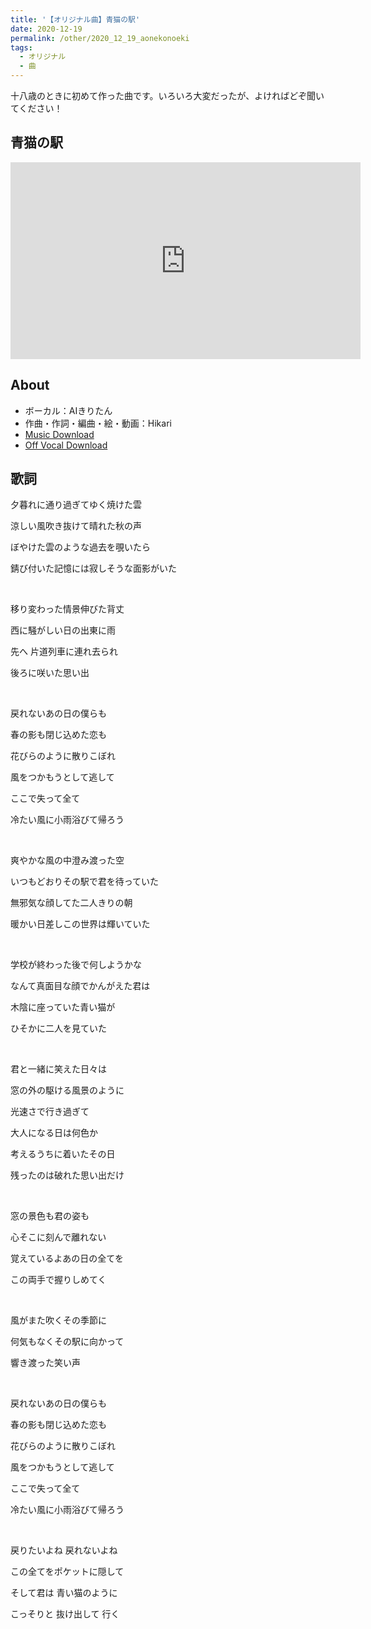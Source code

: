```yaml
---
title: '【オリジナル曲】青猫の駅'
date: 2020-12-19
permalink: /other/2020_12_19_aonekonoeki
tags:
  - オリジナル
  - 曲
---
```


十八歳のときに初めて作った曲です。いろいろ大変だったが、よければどぞ聞いてください！

## 青猫の駅


<iframe width="560" height="315" src="https://www.youtube.com/embed/lK9PFIAO_B4" frameborder="0" allow="autoplay; encrypted-media" allowfullscreen></iframe>


## About

* ボーカル：AIきりたん
* 作曲・作詞・編曲・絵・動画：Hikari
* [Music Download](https://drive.google.com/file/d/1fKhjIVwsEmY96lbSODlEu6PCToSl6JVd/view?usp=sharing)
* [Off Vocal Download](https://drive.google.com/file/d/1REyiaOR7ab2gCNkniBqbYVO8cAk-PnPj/view?usp=sharing)

## 歌詞

夕暮れに通り過ぎてゆく焼けた雲

涼しい風吹き抜けて晴れた秋の声

ぼやけた雲のような過去を覗いたら

錆び付いた記憶には寂しそうな面影がいた

<br/>

移り変わった情景伸びた背丈

西に騒がしい日の出東に雨

先へ 片道列車に連れ去られ

後ろに咲いた思い出

<br/>

戻れないあの日の僕らも

春の影も閉じ込めた恋も

花びらのように散りこぼれ

風をつかもうとして逃して

ここで失って全て

冷たい風に小雨浴びて帰ろう

<br/>

爽やかな風の中澄み渡った空

いつもどおりその駅で君を待っていた

無邪気な顔してた二人きりの朝

暖かい日差しこの世界は輝いていた

<br/>

学校が終わった後で何しようかな

なんて真面目な顔でかんがえた君は

木陰に座っていた青い猫が

ひそかに二人を見ていた

<br/>

君と一緒に笑えた日々は

窓の外の駆ける風景のように

光速さで行き過ぎて

大人になる日は何色か

考えるうちに着いたその日

残ったのは破れた思い出だけ

<br/>

窓の景色も君の姿も　

心そこに刻んで離れない

覚えているよあの日の全てを 

この両手で握りしめてく

<br/>

風がまた吹くその季節に

何気もなくその駅に向かって

響き渡った笑い声

<br/>

戻れないあの日の僕らも

春の影も閉じ込めた恋も

花びらのように散りこぼれ

風をつかもうとして逃して

ここで失って全て

冷たい風に小雨浴びて帰ろう

<br/>

戻りたいよね   戻れないよね  

この全てをポケットに隠して

そして君は 青い猫のように 

こっそりと 抜け出して 行く
